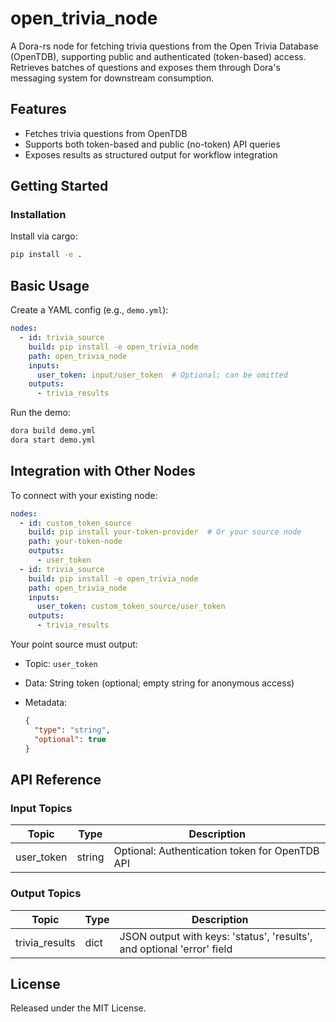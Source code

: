 # open_trivia_node

A Dora-rs node for fetching trivia questions from the Open Trivia Database (OpenTDB), supporting public and authenticated (token-based) access. Retrieves batches of questions and exposes them through Dora's messaging system for downstream consumption.

## Features
- Fetches trivia questions from OpenTDB
- Supports both token-based and public (no-token) API queries
- Exposes results as structured output for workflow integration

## Getting Started

### Installation
Install via cargo:
```bash
pip install -e .
```

## Basic Usage

Create a YAML config (e.g., `demo.yml`):

```yaml
nodes:
  - id: trivia_source
    build: pip install -e open_trivia_node
    path: open_trivia_node
    inputs:
      user_token: input/user_token  # Optional; can be omitted
    outputs:
      - trivia_results
```

Run the demo:

```bash
dora build demo.yml
dora start demo.yml
```

## Integration with Other Nodes

To connect with your existing node:

```yaml
nodes:
  - id: custom_token_source
    build: pip install your-token-provider  # Or your source node
    path: your-token-node
    outputs:
      - user_token
  - id: trivia_source
    build: pip install -e open_trivia_node
    path: open_trivia_node
    inputs:
      user_token: custom_token_source/user_token
    outputs:
      - trivia_results
```

Your point source must output:

* Topic: `user_token`
* Data: String token (optional; empty string for anonymous access)
* Metadata:

  ```json
  {
    "type": "string",
    "optional": true
  }
  ```

## API Reference

### Input Topics

| Topic       | Type   | Description                                      |
| ----------- | ------ | ------------------------------------------------ |
| user_token  | string | Optional: Authentication token for OpenTDB API   |

### Output Topics

| Topic          | Type | Description                                                            |
| -------------- | ---- | ---------------------------------------------------------------------- |
| trivia_results | dict | JSON output with keys: 'status', 'results', and optional 'error' field |


## License

Released under the MIT License.
